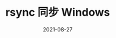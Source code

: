 ---
date: 2021-08-27
title: "rsync 同步 Windows"
tags: [DirectX, D3D12]
isCJKLanguage: true
draft: true
---